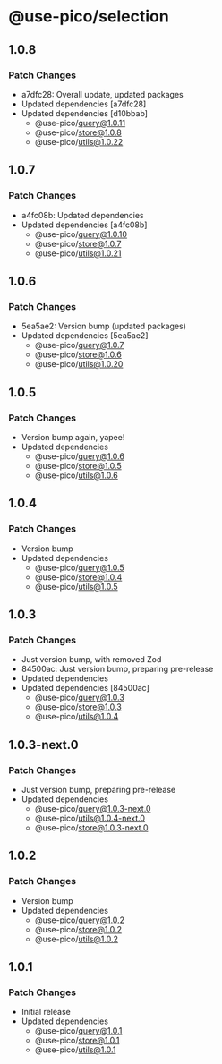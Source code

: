 # @use-pico/selection

## 1.0.8

### Patch Changes

- a7dfc28: Overall update, updated packages
- Updated dependencies [a7dfc28]
- Updated dependencies [d10bbab]
  - @use-pico/query@1.0.11
  - @use-pico/store@1.0.8
  - @use-pico/utils@1.0.22

## 1.0.7

### Patch Changes

- a4fc08b: Updated dependencies
- Updated dependencies [a4fc08b]
  - @use-pico/query@1.0.10
  - @use-pico/store@1.0.7
  - @use-pico/utils@1.0.21

## 1.0.6

### Patch Changes

- 5ea5ae2: Version bump (updated packages)
- Updated dependencies [5ea5ae2]
  - @use-pico/query@1.0.7
  - @use-pico/store@1.0.6
  - @use-pico/utils@1.0.20

## 1.0.5

### Patch Changes

- Version bump again, yapee!
- Updated dependencies
  - @use-pico/query@1.0.6
  - @use-pico/store@1.0.5
  - @use-pico/utils@1.0.6

## 1.0.4

### Patch Changes

- Version bump
- Updated dependencies
  - @use-pico/query@1.0.5
  - @use-pico/store@1.0.4
  - @use-pico/utils@1.0.5

## 1.0.3

### Patch Changes

- Just version bump, with removed Zod
- 84500ac: Just version bump, preparing pre-release
- Updated dependencies
- Updated dependencies [84500ac]
  - @use-pico/query@1.0.3
  - @use-pico/store@1.0.3
  - @use-pico/utils@1.0.4

## 1.0.3-next.0

### Patch Changes

- Just version bump, preparing pre-release
- Updated dependencies
  - @use-pico/query@1.0.3-next.0
  - @use-pico/utils@1.0.4-next.0
  - @use-pico/store@1.0.3-next.0

## 1.0.2

### Patch Changes

- Version bump
- Updated dependencies
  - @use-pico/query@1.0.2
  - @use-pico/store@1.0.2
  - @use-pico/utils@1.0.2

## 1.0.1

### Patch Changes

- Initial release
- Updated dependencies
  - @use-pico/query@1.0.1
  - @use-pico/store@1.0.1
  - @use-pico/utils@1.0.1
